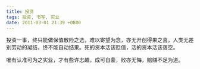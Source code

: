 ```yaml
---
title: 投资
tags: 投资, 书写, 实业
date: 2011-03-01 21:39 +0800
---
```



投资一事，终只能做保值散险之选，难以寄望为念，亦无开创得果之喜。人类无差别劳动的凝结，终不能自动结果。死的资本活该贬值，活的资本活该落空。

唯有认准可为之实业，才有些许志趣，成可自豪，败亦无悔，赔赚不足为道。

